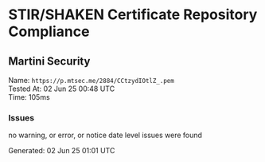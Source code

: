 # STIR/SHAKEN Certificate Repository Compliance

## Martini Security

Name: `https://p.mtsec.me/2884/CCtzydIOtlZ_.pem`\
Tested At: 02 Jun 25 00:48 UTC\
Time: 105ms

### Issues

no warning, or error, or notice date level issues were found

Generated: 02 Jun 25 01:01 UTC